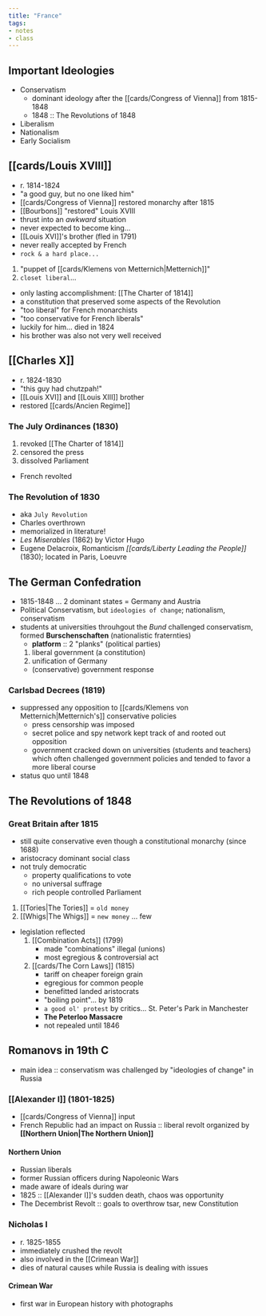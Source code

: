 ```yaml
---
title: "France"
tags:
- notes
- class
---
```

## Important Ideologies
- Conservatism
	- dominant ideology after the [[cards/Congress of Vienna]] from 1815-1848
	- 1848 :: The Revolutions of 1848
- Liberalism
- Nationalism
- Early Socialism
## [[cards/Louis XVIII]]
- r. 1814-1824
- "a good guy, but no one liked him"
- [[cards/Congress of Vienna]] restored monarchy after 1815
- [[Bourbons]] "restored" Louis XVIII
- thrust into an *awkward* situation
- never expected to become king...
- [[Louis XVI]]'s brother (fled in 1791)
- never really accepted by French
- `rock & a hard place...`
1. "puppet of [[cards/Klemens von Metternich|Metternich]]"
2. `closet liberal`...
- only lasting accomplishment: [[The Charter of 1814]]
- a constitution that preserved some aspects of the Revolution
- "too liberal" for French monarchists
- "too conservative for French liberals"
- luckily for him... died in 1824
- his brother was also not very well received
## [[Charles X]]
- r. 1824-1830
- "this guy had chutzpah!"
- [[Louis XVI]] and [[Louis XIII]] brother
- restored [[cards/Ancien Regime]]
### The July Ordinances (1830)
1. revoked [[The Charter of 1814]]
2. censored the press
3. dissolved Parliament
- French revolted
### The Revolution of 1830
- aka `July Revolution`
- Charles overthrown
- memorialized in literature!
- *Les Miserables* (1862) by Victor Hugo
- Eugene Delacroix, Romanticism *[[cards/Liberty Leading the People]]* (1830); located in Paris, Loeuvre
## The German Confedration
- 1815-1848 ... 2 dominant states = Germany and Austria
- Political Conservatism, but `ideologies of change`; nationalism, conservatism
- students at universities throuhgout the *Bund* challenged conservatism, formed **Burschenschaften** (nationalistic fraternties)
	- **platform** :: 2 "planks" (political parties)
	1. liberal government (a constitution)
	2. unification of Germany
	- (conservative) government response
### Carlsbad Decrees (1819)
- suppressed any opposition to [[cards/Klemens von Metternich|Metternich's]] conservative policies
	- press censorship was imposed
	- secret police and spy network kept track of and rooted out opposition
	- government cracked down on universities (students and teachers) which often challenged government policies and tended to favor a more liberal course
- status quo until 1848
## The Revolutions of 1848
### Great Britain after 1815
- still quite conservative even though a constitutional monarchy (since 1688)
- aristocracy dominant social class
- not truly democratic
	- property qualifications to vote
	- no universal suffrage
	- rich people controlled Parliament
1. [[Tories|The Tories]] = `old money`
2. [[Whigs|The Whigs]] = `new money` ... few
- legislation reflected
	1. [[Combination Acts]] (1799)
		-  made "combinations" illegal (unions)
		- most egregious & controversial act
	2. [[cards/The Corn Laws]] (1815)
		- tariff on cheaper foreign grain
		- egregious for common people
		- benefitted landed aristocrats
		- "boiling point"... by 1819
		- `a good ol' protest` by critics... St. Peter's Park in Manchester
		- **The Peterloo Massacre**
		- not repealed until 1846
## Romanovs in 19th C
- main idea :: conservatism was challenged by "ideologies of change" in Russia
### [[Alexander I]] (1801-1825)
- [[cards/Congress of Vienna]] input
- French Republic had an impact on Russia :: liberal revolt organized by **[[Northern Union|The Northern Union]]**
#### Northern Union
- Russian liberals
- former Russian officers during Napoleonic Wars
- made aware of ideals during war
- 1825 :: [[Alexander I]]'s sudden death, chaos was opportunity
- The Decembrist Revolt :: goals to overthrow tsar, new Constitution
### Nicholas I
- r. 1825-1855
- immediately crushed the revolt
- also involved in the [[Crimean War]]
- dies of natural causes while Russia is dealing with issues
#### Crimean War
- first war in European history with photographs